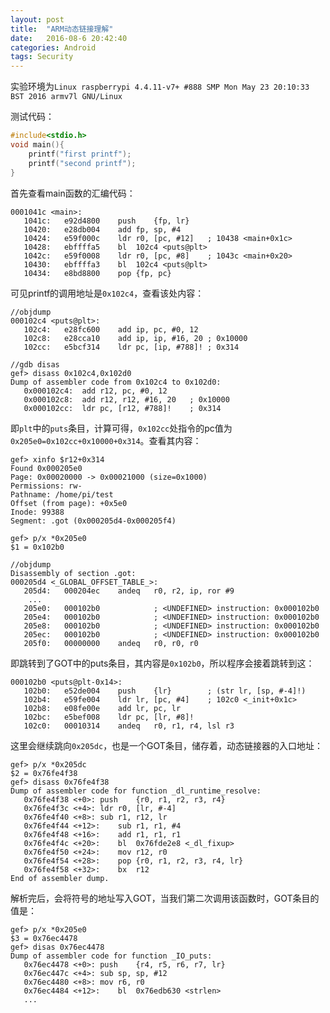 ```yaml
---
layout: post
title:  "ARM动态链接理解"
date:   2016-08-6 20:42:40
categories: Android
tags: Security
---
```


实验环境为`Linux raspberrypi 4.4.11-v7+ #888 SMP Mon May 23 20:10:33 BST 2016 armv7l GNU/Linux`

测试代码：

```cpp
#include<stdio.h>
void main(){
    printf("first printf");
    printf("second printf");
}
```

首先查看main函数的汇编代码：

```armasm
0001041c <main>:
   1041c:	e92d4800 	push	{fp, lr}
   10420:	e28db004 	add	fp, sp, #4
   10424:	e59f000c 	ldr	r0, [pc, #12]	; 10438 <main+0x1c>
   10428:	ebffffa5 	bl	102c4 <puts@plt>
   1042c:	e59f0008 	ldr	r0, [pc, #8]	; 1043c <main+0x20>
   10430:	ebffffa3 	bl	102c4 <puts@plt>
   10434:	e8bd8800 	pop	{fp, pc}
```

可见printf的调用地址是`0x102c4`，查看该处内容：

```armasm
//objdump
000102c4 <puts@plt>:
   102c4:	e28fc600 	add	ip, pc, #0, 12
   102c8:	e28cca10 	add	ip, ip, #16, 20	; 0x10000
   102cc:	e5bcf314 	ldr	pc, [ip, #788]!	; 0x314

//gdb disas
gef> disass 0x102c4,0x102d0
Dump of assembler code from 0x102c4 to 0x102d0:
   0x000102c4:	add	r12, pc, #0, 12
   0x000102c8:	add	r12, r12, #16, 20	; 0x10000
   0x000102cc:	ldr	pc, [r12, #788]!	; 0x314

```

即`plt`中的`puts`条目，计算可得，`0x102cc`处指令的pc值为`0x205e0=0x102cc+0x10000+0x314`。查看其内容：

```armasm
gef> xinfo $r12+0x314
Found 0x000205e0
Page: 0x00020000 -> 0x00021000 (size=0x1000)
Permissions: rw-
Pathname: /home/pi/test
Offset (from page): +0x5e0
Inode: 99388
Segment: .got (0x000205d4-0x000205f4)

gef> p/x *0x205e0
$1 = 0x102b0

//objdump
Disassembly of section .got:
000205d4 <_GLOBAL_OFFSET_TABLE_>:
   205d4:	000204ec 	andeq	r0, r2, ip, ror #9
	...
   205e0:	000102b0 			; <UNDEFINED> instruction: 0x000102b0
   205e4:	000102b0 			; <UNDEFINED> instruction: 0x000102b0
   205e8:	000102b0 			; <UNDEFINED> instruction: 0x000102b0
   205ec:	000102b0 			; <UNDEFINED> instruction: 0x000102b0
   205f0:	00000000 	andeq	r0, r0, r0
```
即跳转到了GOT中的puts条目，其内容是`0x102b0`，所以程序会接着跳转到这：
```armasm
000102b0 <puts@plt-0x14>:
   102b0:	e52de004 	push	{lr}		; (str lr, [sp, #-4]!)
   102b4:	e59fe004 	ldr	lr, [pc, #4]	; 102c0 <_init+0x1c>
   102b8:	e08fe00e 	add	lr, pc, lr
   102bc:	e5bef008 	ldr	pc, [lr, #8]!
   102c0:	00010314 	andeq	r0, r1, r4, lsl r3
```

这里会继续跳向`0x205dc`，也是一个GOT条目，储存着，动态链接器的入口地址：

```armasm
gef> p/x *0x205dc
$2 = 0x76fe4f38
gef> disass 0x76fe4f38
Dump of assembler code for function _dl_runtime_resolve:
   0x76fe4f38 <+0>:	push	{r0, r1, r2, r3, r4}
   0x76fe4f3c <+4>:	ldr	r0, [lr, #-4]
   0x76fe4f40 <+8>:	sub	r1, r12, lr
   0x76fe4f44 <+12>:	sub	r1, r1, #4
   0x76fe4f48 <+16>:	add	r1, r1, r1
   0x76fe4f4c <+20>:	bl	0x76fde2e8 <_dl_fixup>
   0x76fe4f50 <+24>:	mov	r12, r0
   0x76fe4f54 <+28>:	pop	{r0, r1, r2, r3, r4, lr}
   0x76fe4f58 <+32>:	bx	r12
End of assembler dump.
```

解析完后，会将符号的地址写入GOT，当我们第二次调用该函数时，GOT条目的值是：

```armasm
gef> p/x *0x205e0
$3 = 0x76ec4478
gef> disas 0x76ec4478
Dump of assembler code for function _IO_puts:
   0x76ec4478 <+0>:	push	{r4, r5, r6, r7, lr}
   0x76ec447c <+4>:	sub	sp, sp, #12
   0x76ec4480 <+8>:	mov	r6, r0
   0x76ec4484 <+12>:	bl	0x76edb630 <strlen>
   ...
```